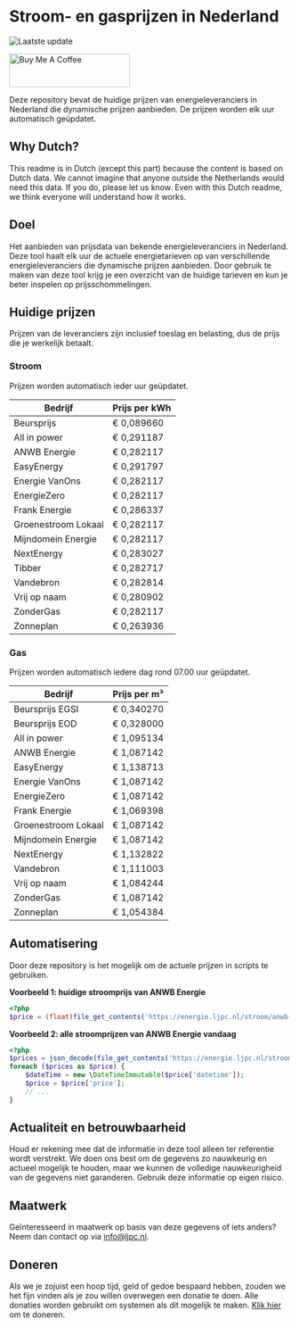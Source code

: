 # Stroom- en gasprijzen in Nederland

![Laatste update](https://img.shields.io/badge/laatste%20update-2023--06--19%2003%3A00%20CET-brightgreen)

<a href="https://www.buymeacoffee.com/Lars-" target="_blank"><img src="https://cdn.buymeacoffee.com/buttons/v2/default-orange.png" alt="Buy Me A Coffee" height="60" style="height: 60px !important;width: 217px !important;" ></a>

Deze repository bevat de huidige prijzen van energieleveranciers in Nederland die dynamische prijzen aanbieden. De prijzen worden elk uur automatisch geüpdatet.

## Why Dutch?

This readme is in Dutch (except this part) because the content is based on Dutch data. We cannot imagine that anyone outside the Netherlands would need this data. If you do, please let us know. Even with this Dutch readme, we think
everyone will understand how it works.

## Doel

Het aanbieden van prijsdata van bekende energieleveranciers in Nederland. Deze tool haalt elk uur de actuele energietarieven op van verschillende energieleveranciers die dynamische prijzen aanbieden. Door gebruik te maken van deze tool
krijg je een overzicht van de huidige tarieven en kun je beter inspelen op prijsschommelingen.

## Huidige prijzen

Prijzen van de leveranciers zijn inclusief toeslag en belasting, dus de prijs die je werkelijk betaalt.

### Stroom

Prijzen worden automatisch ieder uur geüpdatet.

 Bedrijf | Prijs per kWh 
---------|---------------
Beursprijs | € 0,089660
All in power | € 0,291187
ANWB Energie | € 0,282117
EasyEnergy | € 0,291797
Energie VanOns | € 0,282117
EnergieZero | € 0,282117
Frank Energie | € 0,286337
Groenestroom Lokaal | € 0,282117
Mijndomein Energie | € 0,282117
NextEnergy | € 0,283027
Tibber | € 0,282717
Vandebron | € 0,282814
Vrij op naam | € 0,280902
ZonderGas | € 0,282117
Zonneplan | € 0,263936


### Gas

Prijzen worden automatisch iedere dag rond 07.00 uur geüpdatet.

 Bedrijf | Prijs per m³ 
---------|--------------
Beursprijs EGSI | € 0,340270
Beursprijs EOD | € 0,328000
All in power | € 1,095134
ANWB Energie | € 1,087142
EasyEnergy | € 1,138713
Energie VanOns | € 1,087142
EnergieZero | € 1,087142
Frank Energie | € 1,069398
Groenestroom Lokaal | € 1,087142
Mijndomein Energie | € 1,087142
NextEnergy | € 1,132822
Vandebron | € 1,111003
Vrij op naam | € 1,084244
ZonderGas | € 1,087142
Zonneplan | € 1,054384


## Automatisering

Door deze repository is het mogelijk om de actuele prijzen in scripts te gebruiken.

**Voorbeeld 1: huidige stroomprijs van ANWB Energie**

```php
<?php
$price = (float)file_get_contents('https://energie.ljpc.nl/stroom/anwb-energie-nu.txt');

```

**Voorbeeld 2: alle stroomprijzen van ANWB Energie vandaag**

```php
<?php
$prices = json_decode(file_get_contents('https://energie.ljpc.nl/stroom/all-in-power-vandaag.json'),true);
foreach ($prices as $price) {
    $dateTime = new \DateTimeImmutable($price['datetime']);
    $price = $price['price'];
    // ...
}
```

## Actualiteit en betrouwbaarheid

Houd er rekening mee dat de informatie in deze tool alleen ter referentie wordt verstrekt. We doen ons best om de gegevens zo nauwkeurig en actueel mogelijk te houden, maar we kunnen de volledige nauwkeurigheid van de gegevens niet
garanderen. Gebruik deze informatie op eigen risico.

## Maatwerk

Geïnteresseerd in maatwerk op basis van deze gegevens of iets anders? Neem dan contact op
via [info@ljpc.nl](mailto:info@ljpc.nl?subject=Energie%20prijzen).

## Doneren

Als we je zojuist een hoop tijd, geld of gedoe bespaard hebben, zouden we het fijn vinden als je zou willen overwegen een
donatie te doen. Alle donaties worden gebruikt om systemen als dit mogelijk te
maken. [Klik hier](https://www.buymeacoffee.com/Lars-) om te doneren.
